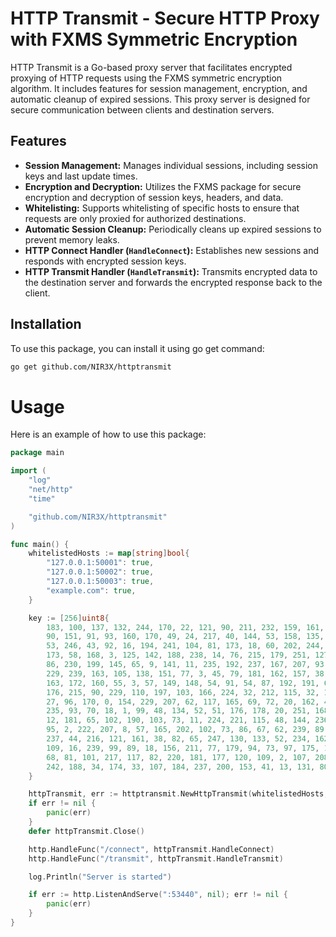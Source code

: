 # HTTP Transmit - Secure HTTP Proxy with FXMS Symmetric Encryption

HTTP Transmit is a Go-based proxy server that facilitates encrypted proxying of HTTP requests using the FXMS symmetric encryption algorithm. It includes features for session management, encryption, and automatic cleanup of expired sessions. This proxy server is designed for secure communication between clients and destination servers.

## Features

* **Session Management:** Manages individual sessions, including session keys and last update times.
* **Encryption and Decryption:** Utilizes the FXMS package for secure encryption and decryption of session keys, headers, and data.
* **Whitelisting:** Supports whitelisting of specific hosts to ensure that requests are only proxied for authorized destinations.
* **Automatic Session Cleanup:** Periodically cleans up expired sessions to prevent memory leaks.
* **HTTP Connect Handler (`HandleConnect`):** Establishes new sessions and responds with encrypted session keys.
* **HTTP Transmit Handler (`HandleTransmit`):** Transmits encrypted data to the destination server and forwards the encrypted response back to the client.

## Installation

To use this package, you can install it using go get command:

```bash
go get github.com/NIR3X/httptransmit
```

# Usage

Here is an example of how to use this package:

```go
package main

import (
	"log"
	"net/http"
	"time"

	"github.com/NIR3X/httptransmit"
)

func main() {
	whitelistedHosts := map[string]bool{
		"127.0.0.1:50001": true,
		"127.0.0.1:50002": true,
		"127.0.0.1:50003": true,
		"example.com": true,
	}

	key := [256]uint8{
		183, 100, 137, 132, 244, 170, 22, 121, 90, 211, 232, 159, 161, 191, 191, 204,
		90, 151, 91, 93, 160, 170, 49, 24, 217, 40, 144, 53, 158, 135, 18, 155,
		53, 246, 43, 92, 16, 194, 241, 104, 81, 173, 18, 60, 202, 244, 194, 252,
		173, 58, 168, 3, 125, 142, 188, 238, 14, 76, 215, 179, 251, 127, 129, 129,
		86, 230, 199, 145, 65, 9, 141, 11, 235, 192, 237, 167, 207, 93, 234, 98,
		229, 239, 163, 105, 138, 151, 77, 3, 45, 79, 181, 162, 157, 38, 176, 7,
		163, 172, 160, 55, 3, 57, 149, 148, 54, 91, 54, 87, 192, 191, 62, 100,
		176, 215, 90, 229, 110, 197, 103, 166, 224, 32, 212, 115, 32, 189, 128, 1,
		27, 96, 170, 0, 154, 229, 207, 62, 117, 165, 69, 72, 20, 162, 41, 76,
		235, 93, 70, 18, 1, 99, 48, 134, 52, 51, 176, 178, 20, 251, 168, 211,
		12, 181, 65, 102, 190, 103, 73, 11, 224, 221, 115, 48, 144, 236, 206, 171,
		95, 2, 222, 207, 8, 57, 165, 202, 102, 73, 86, 67, 62, 239, 89, 212,
		237, 44, 216, 121, 161, 38, 82, 65, 247, 130, 133, 52, 234, 162, 167, 191,
		109, 16, 239, 99, 89, 18, 156, 211, 77, 179, 94, 73, 97, 175, 1, 39,
		68, 81, 101, 217, 117, 82, 220, 181, 177, 120, 109, 2, 107, 208, 74, 228,
		242, 188, 34, 174, 33, 107, 184, 237, 200, 153, 41, 13, 131, 80, 234, 202,
	}

	httpTransmit, err := httptransmit.NewHttpTransmit(whitelistedHosts, key, 60 /* maxSessionTimeSecs */)
	if err != nil {
		panic(err)
	}
	defer httpTransmit.Close()

	http.HandleFunc("/connect", httpTransmit.HandleConnect)
	http.HandleFunc("/transmit", httpTransmit.HandleTransmit)

	log.Println("Server is started")

	if err := http.ListenAndServe(":53440", nil); err != nil {
		panic(err)
	}
}
```
